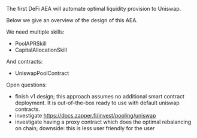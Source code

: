 
The first DeFi AEA will automate optimal liquidity provision to Uniswap.

Below we give an overview of the design of this AEA.

We need multiple skills:

- PoolAPRSkill
- CapitalAllocationSkill

And contracts:

- UniswapPoolContract


Open questions:

- finish v1 design; this approach assumes no additional smart contract deployment. It is out-of-the-box ready to use with default uniswap contracts.
- investigate https://docs.zapper.fi/invest/pooling/uniswap
- investigate having a proxy contract which does the optimal rebalancing on chain; downside: this is less user friendly for the user